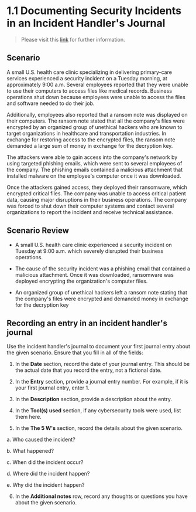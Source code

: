# 1.1 Documenting Security Incidents in an Incident Handler's Journal

> Please visit this [link](https://www.coursera.org/learn/detection-and-response) for further information.

## Scenario 

A small U.S. health care clinic specializing in delivering primary-care services experienced a security incident on a Tuesday morning, at approximately 9:00 a.m. Several employees reported that they were unable to use their computers to access files like medical records. Business operations shut down because employees were unable to access the files and software needed to do their job.

Additionally, employees also reported that a ransom note was displayed on their computers. The ransom note stated that all the company's files were encrypted by an organized group of unethical hackers who are known to target organizations in healthcare and transportation industries. In exchange for restoring access to the encrypted files, the ransom note demanded a large sum of money in exchange for the decryption key. 

The attackers were able to gain access into the company's network by using targeted phishing emails, which were sent to several employees of the company. The phishing emails contained a malicious attachment that installed malware on the employee's computer once it was downloaded.

Once the attackers gained access, they deployed their ransomware, which encrypted critical files. The company was unable to access critical patient data, causing major disruptions in their business operations. The company was forced to shut down their computer systems and contact several organizations to report the incident and receive technical assistance.

## Scenario Review

* A small U.S. health care clinic experienced a security incident on Tuesday at 9:00 a.m. which severely disrupted their business operations.

* The cause of the security incident was a phishing email that contained a malicious attachment. Once it was downloaded, ransomware was deployed encrypting the organization's computer files.

* An organized group of unethical hackers left a ransom note stating that the company's files were encrypted and demanded money in exchange for the decryption key

## Recording an entry in an incident handler's journal
Use the incident handler's journal to document your first journal entry about the given scenario. Ensure that you fill in all of the fields:

1. In the **Date** section, record the date of your journal entry. This should be the actual date that you record the entry, not a fictional date.

2. In the **Entry** section, provide a journal entry number. For example, if it is your first journal entry, enter 1.

3. In the **Description** section, provide a description about the entry.

4. In the **Tool(s) used** section, if any cybersecurity tools were used, list them here. 

5. In the **The 5 W's** section, record the details about the given scenario.

  a. Who caused the incident?

  b. What happened?

  c. When did the incident occur?

  d. Where did the incident happen?

  e. Why did the incident happen?

6. In the **Additional notes** row, record any thoughts or questions you have about the given scenario.

